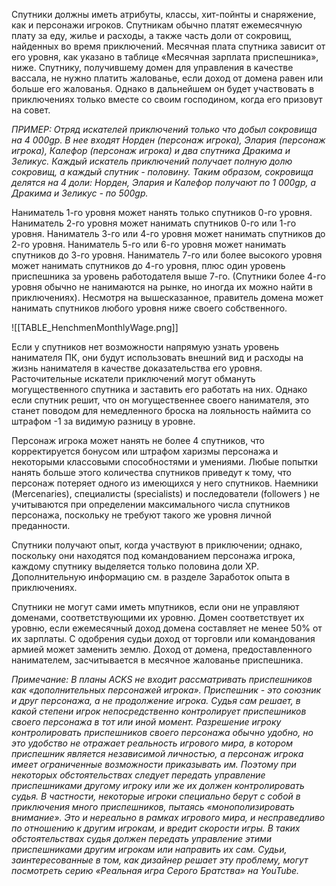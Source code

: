 Спутники должны иметь атрибуты, классы, хит-пойнты и снаряжение, как и персонажи игроков. Спутникам обычно платят ежемесячную плату за еду, жилье и расходы, а также часть доли от сокровищ, найденных во время приключений. Месячная плата спутника зависит от его уровня, как указано в таблице «Месячная зарплата приспешника», ниже. Спутнику, получившему домен для управления в качестве вассала, не нужно платить жалованье, если доход от домена равен или больше его жалованья. Однако в дальнейшем он будет участвовать в приключениях только вместе со своим господином, когда его призовут на совет.

*ПРИМЕР: Отряд искателей приключений только что добыл сокровища на 4 000gp. В нее входят Норден (персонаж игрока), Элария (персонаж игрока), Калефор (персонаж игрока) и два спутника Дракима и Зеликус. Каждый искатель приключений получает полную долю сокровищ, а каждый спутник - половину. Таким образом, сокровища делятся на 4 доли: Норден, Элария и Калефор получают по 1 000gp, а Дракима и Зеликус - по 500gp.*

Наниматель 1-го уровня может нанять только спутников  0-го уровня. 
Наниматель 2-го уровня может нанимать спутников 0-го или 1-го уровня. 
Наниматель 3-го или 4-го уровня может нанимать спутников до 2-го уровня. 
Наниматель 5-го или 6-го уровня может нанимать спутников до 3-го уровня. 
Наниматель 7-го или более высокого уровня может нанимать спутников до 4-го уровня, плюс один уровень приспешника за уровень работодателя выше 7-го. (Спутники более 4-го уровня обычно не нанимаются на рынке, но иногда их можно найти в приключениях). Несмотря на вышесказанное, правитель домена может нанимать спутников любого уровня ниже своего собственного.

![[TABLE_HenchmenMonthlyWage.png]]

Если у спутников нет возможности напрямую узнать уровень нанимателя ПК, они будут использовать внешний вид и расходы на жизнь нанимателя в качестве доказательства его уровня. Расточительные искатели приключений могут обмануть могущественного спутника и заставить его работать на них. Однако если спутник решит, что он могущественнее своего нанимателя, это станет поводом для немедленного броска на лояльность наймита со штрафом -1 за видимую разницу в уровне.

Персонаж игрока может нанять не более 4 спутников, что корректируется бонусом или штрафом харизмы персонажа и некоторыми классовыми способностями и умениями. Любые попытки нанять больше этого количества спутников приведут к тому, что персонаж потеряет одного из имеющихся у него спутников. Наемники (Mercenaries), специалисты (specialists) и последователи (followers ) не учитываются при определении максимального числа спутников персонажа, поскольку не требуют такого же уровня личной преданности.

Спутники получают опыт, когда участвуют в приключении; однако, поскольку они находятся под командованием персонажа игрока, каждому спутнику выделяется только половина доли XP. Дополнительную информацию см. в разделе Заработок опыта в приключениях. 

Спутники не могут сами иметь мпутников, если они не управляют доменами, соответствующими их уровню. Домен соответствует их уровню, если ежемесячный доход домена составляет не менее 50% от их зарплаты. С одобрения судьи доход от торговли или командования армией может заменить землю. Доход от домена, предоставленного нанимателем, засчитывается в месячное жалованье приспешника.

*Примечание: В планы ACKS не входит рассматривать приспешников как «дополнительных персонажей игрока». Приспешник - это союзник и друг персонажа, а не продолжение игрока. Судья сам решает, в какой степени игрок непосредственно контролирует приспешников своего персонажа в тот или иной момент. Разрешение игроку контролировать приспешников своего персонажа обычно удобно, но это удобство не отражает реальность игрового мира, в котором приспешник является независимой личностью, а персонаж игрока имеет ограниченные возможности приказывать им. Поэтому при некоторых обстоятельствах следует передать управление приспешниками другому игроку или же их должен контролировать судья. В частности, некоторые игроки специально берут с собой в приключения много приспешников, пытаясь «монополизировать внимание». Это и нереально в рамках игрового мира, и несправедливо по отношению к другим игрокам, и вредит скорости игры. В таких обстоятельствах судья должен передать управление этими приспешниками другим игрокам или направить их сам. Судьи, заинтересованные в том, как дизайнер решает эту проблему, могут посмотреть серию «Реальная игра Серого Братства» на YouTube.*